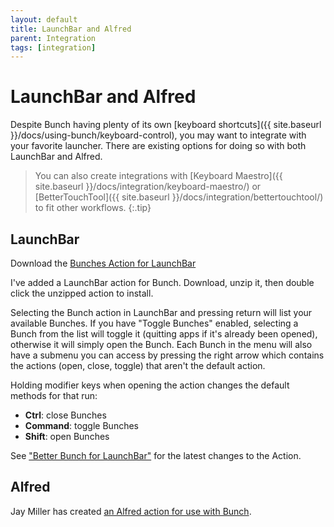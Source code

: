 ```yaml
---
layout: default
title: LaunchBar and Alfred
parent: Integration
tags: [integration]
---
```

# LaunchBar and Alfred

Despite Bunch having plenty of its own [keyboard shortcuts]({{ site.baseurl }}/docs/using-bunch/keyboard-control), you may want to integrate with your favorite launcher. There are existing options for doing so with both LaunchBar and Alfred.

> You can also create integrations with [Keyboard Maestro]({{ site.baseurl }}/docs/integration/keyboard-maestro/) or [BetterTouchTool]({{ site.baseurl }}/docs/integration/bettertouchtool/) to fit other workflows.
{:.tip}

## LaunchBar

Download the [Bunches Action for LaunchBar](https://cdn3.brettterpstra.com/downloads/Bunches2.0.3.zip)

I've added a LaunchBar action for Bunch. Download, unzip it, then double click the unzipped action to install. 

Selecting the Bunch action in LaunchBar and pressing return will list your available Bunches. If you have "Toggle Bunches" enabled, selecting a Bunch from the list will toggle it (quitting apps if it's already been opened), otherwise it will simply open the Bunch. Each Bunch in the menu will also have a submenu you can access by pressing the right arrow which contains the actions (open, close, toggle) that aren't the default action.

Holding modifier keys when opening the action changes the default methods for that run:

* __Ctrl__: close Bunches
* __Command__: toggle Bunches
* __Shift__: open Bunches

See ["Better Bunch for LaunchBar"](https://brettterpstra.com/2019/06/10/better-bunch-for-launchbar/) for the latest changes to the Action.

## Alfred

Jay Miller has created [an Alfred action for use with Bunch](https://github.com/kjaymiller/Bunch_Alfred).
